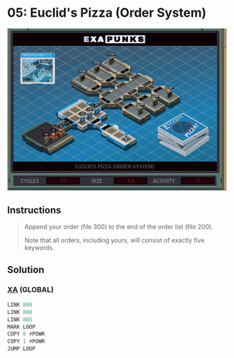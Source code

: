 # 05: Euclid's Pizza (Order System)
<div align='center'><img src='PB003B.gif' /></div>

## Instructions
>Append your order (file 300) to the end of the order list (file 200).
>
>Note that all orders, including yours, will consist of exactly five keywords.

## Solution

### [XA](XA.exa) (GLOBAL)
```asm
LINK 800
LINK 800
LINK 805
MARK LOOP
COPY 0 #POWR
COPY 1 #POWR
JUMP LOOP
```